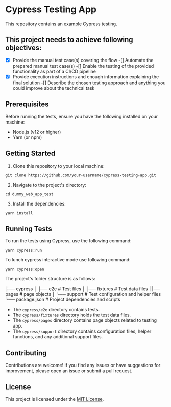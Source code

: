 # Cypress Testing App

This repository contains an example Cypress testing.

## This project needs to achieve following objectives:
-[x] Provide the manual test case(s) covering the flow
-[] Automate the prepared manual test case(s)
-[] Enable the testing of the provided functionality as part of a CI/CD pipeline
-[x] Provide execution instructions and enough information explaining the final solution
-[] Describe the chosen testing approach and anything you could improve about the technical task 

## Prerequisites

Before running the tests, ensure you have the following installed on your machine:

- Node.js (v12 or higher)
- Yarn (or npm)

## Getting Started

1. Clone this repository to your local machine: 
```
git clone https://github.com/your-username/cypress-testing-app.git
```

2. Navigate to the project's directory:
```
cd dummy_web_app_test
```

3. Install the dependencies:
```
yarn install
```

## Running Tests
To run the tests using Cypress, use the following command:
```
yarn cypress:run
```
To lunch cypress interactive mode use following command:
```
yarn cypress:open
```

The project's folder structure is as follows:

├── cypress
│ ├── e2e # Test files
│ ├── fixtures # Test data files
| |── pages # page objects 
│ └── support # Test configuration and helper files
└── package.json # Project dependencies and scripts


- The `cypress/e2e` directory contains tests.
- The `cypress/fixtures` directory holds the test data files.
- The `cypress/pages` directory contains page objects related to testing app.
- The `cypress/support` directory contains configuration files, helper functions, and any additional support files.

## Contributing

Contributions are welcome! If you find any issues or have suggestions for improvement, please open an issue or submit a pull request.

## License

This project is licensed under the [MIT License](LICENSE).

